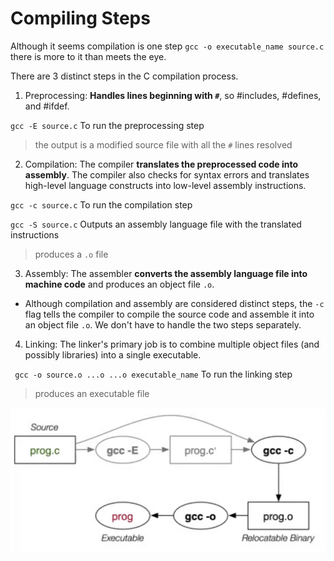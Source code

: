 # Compiling Steps

Although it seems compilation is one step `gcc -o executable_name source.c` there is more to it than meets the eye.

There are 3 distinct steps in the C compilation process. 

1. Preprocessing: **Handles lines beginning with `#`**, so #includes, #defines, and
#ifdef. 

` gcc -E source.c ` To run the preprocessing step

> the output is a modified source file with all the `#` lines resolved

2. Compilation: The compiler **translates the preprocessed code into assembly**. The compiler also checks for syntax errors
   and translates high-level language constructs into low-level assembly instructions.

` gcc -c source.c ` To run the compilation step 

` gcc -S source.c ` Outputs an assembly language file with the translated instructions 

> produces a `.o` file

3. Assembly: The assembler **converts the assembly language file into machine code** and produces an object file `.o`.

- Although compilation and assembly are considered distinct steps, the `-c` flag tells the compiler to compile the source code and      assemble it into an object file `.o`. We don't have to handle the two steps separately.

4. Linking: The linker's primary job is to combine multiple object files (and possibly libraries) into a single executable.

` gcc -o source.o ...o ...o executable_name` To run the linking step 

> produces an executable file

![Alt Text](images/3StepsCompiling.png)


